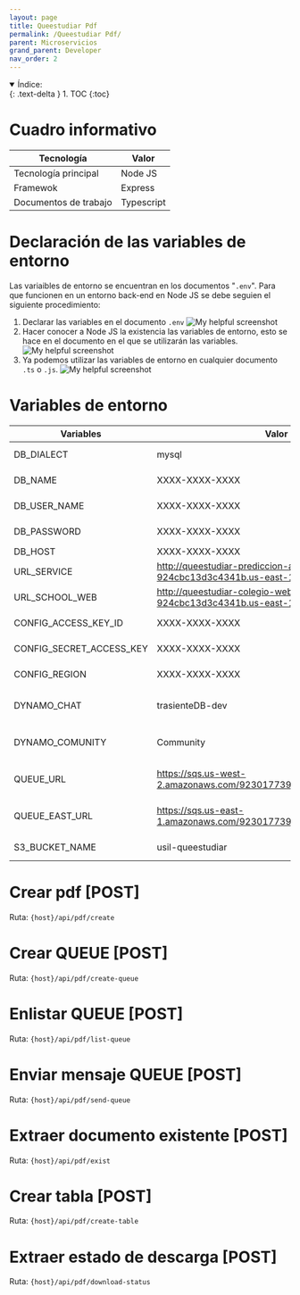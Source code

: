 ```yaml
---
layout: page
title: Queestudiar Pdf
permalink: /Queestudiar Pdf/
parent: Microservicios
grand_parent: Developer
nav_order: 2
---
```


<details open markdown="block">
  <summary>
    Índice:
  </summary>
  {: .text-delta }
1. TOC
{:toc}
</details>

<!--  -->
# Cuadro informativo

| Tecnología      | Valor |
| ----------- | ----------- |
| Tecnología principal      | Node JS      |
| Framewok   | Express        |
| Documentos de trabajo | Typescript |

# Declaración de las variables de entorno
Las variaibles de entorno se encuentran en los documentos "`.env`". Para que funcionen en un entorno back-end en Node JS se debe seguien el siguiente procedimiento:
  1. Declarar las variables en el documento `.env`
    ![My helpful screenshot](https://cdn.discordapp.com/attachments/955522800918085684/1022156594936565811/unknown.png)
  1. Hacer conocer a Node JS la existencia las variables de entorno, esto se hace en el documento en el que se utilizarán las variables.
    ![My helpful screenshot](https://cdn.discordapp.com/attachments/955522800918085684/1013792240067420261/unknown.png)
  1. Ya podemos utilizar las variables de entorno en cualquier documento `.ts` o `.js`.
    ![My helpful screenshot](https://cdn.discordapp.com/attachments/955522800918085684/1013792103102423050/unknown.png)

<!-- El contenido de las variables de entorno se muestran a continuación:

{% highlight .env %}

PORT=2000
MESSAGE=HelloWorldNow

# DATA BASE CONFIGS
DB_DIALECT=mysql
DB_NAME=XXXX-XXXX-XXXX
DB_USER_NAME=XXXX-XXXX-XXXX
DB_PASSWORD=XXXX-XXXX-XXXX
DB_HOST=localhost

MODEL_PATH=/core/domain/models
TOKEN_SECRET=XXXX-XXXX-XXXX
WEB=http://localhost:3000
SERVICE_WEB=https://service.qeestudiar.com
QUEESTUDIAR_ID=XXXX-XXXX-XXXX



# SUPLIERS SERVICES
# aws
CONFIG_ACCESS_KEY_ID=XXXX-XXXX-XXXX
CONFIG_SECRET_ACCESS_KEY=XXXX-XXXX-XXXX
CONFIG_REGION=us-west-2

# dynamoDb
DYNAMO_CHAT=XXXX-XXXX-XXXX
DYNAMO_COMUNITY=XXXX-XXXX-XXXX  

{% endhighlight %}

 -->


# Variables de entorno

| Variables                   | Valor                                 | Descripción |
| -----------                 | -----------                           | ----------- |
| DB_DIALECT                  | mysql                         | Motor de la base de datos utilizado |
| DB_NAME                     | XXXX-XXXX-XXXX           | Nombre de la base de datos |
| DB_USER_NAME                | XXXX-XXXX-XXXX                              | Nombre de usuario de BD |
| DB_PASSWORD                 | XXXX-XXXX-XXXX                      | Contraseña de la BD |
| DB_HOST                     | XXXX-XXXX-XXXX         | Host de la BD |
| URL_SERVICE                     | http://queestudiar-prediccion-api-test-924cbc13d3c4341b.us-east-1.elasticbeanstalk.com         | URL Api principal |
| URL_SCHOOL_WEB                     | http://queestudiar-colegio-web-test-924cbc13d3c4341b.us-east-1.elasticbeanstalk.com         | URL front de colegios |
| CONFIG_ACCESS_KEY_ID                   | XXXX-XXXX-XXXX | AccessKeyId de AWS |
| CONFIG_SECRET_ACCESS_KEY                   | XXXX-XXXX-XXXX | SecretAccessKeyId de AWS |
| CONFIG_REGION                   | XXXX-XXXX-XXXX | Ubicación de servicio de AWS |
| DYNAMO_CHAT                   | trasienteDB-dev | Nombre de la tabla trasienteDB-dev de DynamoDB  |
| DYNAMO_COMUNITY                   | Community | Nombre de la tabla Community de DynamoDB |
| QUEUE_URL                   | https://sqs.us-west-2.amazonaws.com/923017739947/TEST_QUEUE | Url de la función TEST_QUEUE en SQS |
| QUEUE_EAST_URL                   | https://sqs.us-east-1.amazonaws.com/923017739947/TEST_QUEUE_EAST | Url de la función QUEUE_EAST_URL en SQS |
| S3_BUCKET_NAME                   | usil-queestudiar | Nombre del bucket de s3 |

# Crear pdf [POST]
Ruta: `{host}/api/pdf/create`

# Crear QUEUE [POST]
Ruta: `{host}/api/pdf/create-queue`

# Enlistar QUEUE [POST]
Ruta: `{host}/api/pdf/list-queue`

# Enviar mensaje QUEUE [POST]
Ruta: `{host}/api/pdf/send-queue`

# Extraer documento existente [POST]
Ruta: `{host}/api/pdf/exist`

# Crear tabla [POST]
Ruta: `{host}/api/pdf/create-table`

# Extraer estado de descarga [POST]
Ruta: `{host}/api/pdf/download-status`
